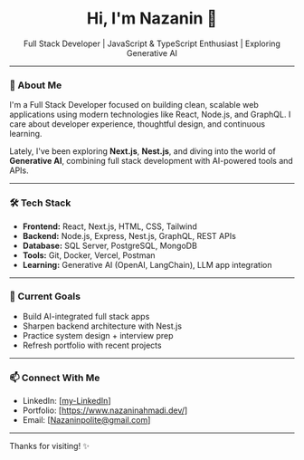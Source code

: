 <h1 align="center">Hi, I'm Nazanin 👋</h1>

<p align="center">
  Full Stack Developer | JavaScript & TypeScript Enthusiast | Exploring Generative AI
</p>

---

### 🧠 About Me

I'm a Full Stack Developer focused on building clean, scalable web applications using modern technologies like React, Node.js, and GraphQL. I care about developer experience, thoughtful design, and continuous learning.

Lately, I've been exploring **Next.js**, **Nest.js**, and diving into the world of **Generative AI**, combining full stack development with AI-powered tools and APIs.

---

### 🛠️ Tech Stack

- **Frontend:** React, Next.js, HTML, CSS, Tailwind  
- **Backend:** Node.js, Express, Nest.js, GraphQL, REST APIs  
- **Database:** SQL Server, PostgreSQL, MongoDB  
- **Tools:** Git, Docker, Vercel, Postman  
- **Learning:** Generative AI (OpenAI, LangChain), LLM app integration

---

### 📌 Current Goals

- Build AI-integrated full stack apps
- Sharpen backend architecture with Nest.js
- Practice system design + interview prep
- Refresh portfolio with recent projects

---

### 📫 Connect With Me

- LinkedIn: [[my-LinkedIn](https://www.linkedin.com/in/nazaninahmadi/)]
- Portfolio: [https://www.nazaninahmadi.dev/]
- Email: [Nazaninpolite@gmail.com]

---

Thanks for visiting! ✨
